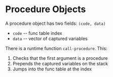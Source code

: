 # Procedure Objects

A procedure object has two fields: `(code, data)`

* `code` -- func table index
* `data` -- vector of captured variables

There is a runtime function `call-procedure`. This:

1. Checks that the first argument is a procedure
2. Prepends the captured variables on the stack
3. Jumps into the func table at the index


